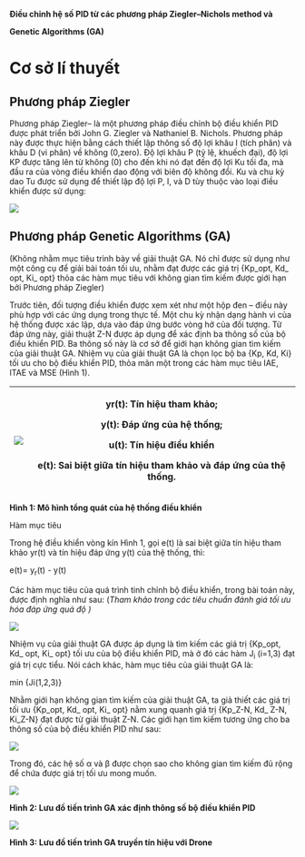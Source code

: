 ﻿**Điều chỉnh hệ số PID từ các phương pháp Ziegler–Nichols method và** 

**Genetic Algorithms (GA)**

# Cơ sở lí thuyết 
## Phương pháp Ziegler
Phương pháp Ziegler– là một phương pháp điều chỉnh bộ điều khiển PID được phát triển bởi John G. Ziegler và Nathaniel B. Nichols. Phương pháp này được thực hiện bằng cách thiết lập thông số độ lợi khâu I (tích phân) và khâu D (vi phân) về không (0,zero). Độ lợi khâu P (tỷ lệ, khuếch đại), độ lợi KP được tăng lên từ không (0) cho đến khi nó đạt đến độ lợi Ku tối đa, mà đầu ra của vòng điều khiển dao động với biên độ không đổi. Ku và chu kỳ dao Tu  được sử dụng để thiết lập độ lợi P, I, và D tùy thuộc vào loại điều khiển được sử dụng:

![](Aspose.Words.7cf92dd8-f96e-4fea-81ad-20d08035baaf.001.png)
## Phương pháp Genetic Algorithms (GA)
(Không nhằm mục tiêu trình bày về giải thuật GA. Nó chỉ được sử dụng như một công cụ để giải bài toán tối ưu, nhằm đạt được các giá trị {Kp\_opt, Kd\_ opt, Ki\_ opt} thỏa các hàm mục tiêu với không gian tìm kiếm được giới hạn bởi Phương pháp Ziegler)

Trước tiên, đối tượng điều khiển được xem xét như một hộp đen – điều này phù hợp với các ứng dụng trong thực tế. Một chu kỳ nhận dạng hành vi của hệ thống được xác lập, dựa vào đáp ứng bước vòng hở của đối tượng. Từ đáp ứng này, giải thuật Z-N được áp dụng để xác định ba thông số của bộ điều khiển PID. Ba thông số này là cơ sở để giới hạn không gian tìm kiếm của giải thuật GA. Nhiệm vụ của giải thuật GA là chọn lọc bộ ba {Kp, Kd, Ki} tối ưu cho bộ điều khiển PID, thỏa mãn một trong các hàm mục tiêu IAE, ITAE và MSE (Hình 1).

|![](Aspose.Words.7cf92dd8-f96e-4fea-81ad-20d08035baaf.002.png)|<p>yr(t): Tín hiệu tham khảo; </p><p>y(t): Đáp ứng của hệ thống; </p><p>u(t): Tín hiệu điều khiển </p><p>e(t): Sai biệt giữa tín hiệu tham khảo và đáp ứng của thệ thống.</p>|
| - | - |

**Hình 1: Mô hình tổng quát của hệ thống điều khiển**

Hàm mục tiêu

Trong hệ điều khiển vòng kín Hình 1, gọi e(t) là sai biệt giữa tín hiệu tham khảo yr(t) và tín hiệu đáp ứng y(t) của thệ thống, thì: 

e(t)= y<sub>r</sub>(t) - y(t) 							     

Các hàm mục tiêu của quá trình tinh chỉnh bộ điều khiển, trong bài toán này, được định nghĩa như sau: (*Tham khảo trong các tiêu chuẩn đánh giá tối ưu hóa đáp ứng quá độ )*

![](Aspose.Words.7cf92dd8-f96e-4fea-81ad-20d08035baaf.003.png)

Nhiệm vụ của giải thuật GA được áp dụng là tìm kiếm các giá trị {Kp\_opt, Kd\_ opt, Ki\_ opt} tối ưu của bộ điều khiển PID, mà ở đó các hàm J<sub>i</sub> (i=1,3) đạt giá trị cực tiểu. Nói cách khác, hàm mục tiêu của giải thuật GA là: 

min {Ji(1,2,3)} 

Nhằm giới hạn không gian tìm kiếm của giải thuật GA, ta giả thiết các giá trị tối ưu {Kp\_opt, Kd\_ opt, Ki\_ opt} nằm xung quanh giá trị {Kp\_Z-N, Kd\_ Z-N, Ki\_Z-N} đạt được từ giải thuật Z-N. Các giới hạn tìm kiếm tương ứng cho ba thông số của bộ điều khiển PID như sau:

![](Aspose.Words.7cf92dd8-f96e-4fea-81ad-20d08035baaf.004.png)

Trong đó, các hệ số α và β được chọn sao cho không gian tìm kiếm đủ rộng để chứa được giá trị tối ưu mong muốn.

![](Aspose.Words.7cf92dd8-f96e-4fea-81ad-20d08035baaf.005.png)

**Hình 2: Lưu đồ tiến trình GA xác định thông số bộ điều khiển PID**

![](Aspose.Words.7cf92dd8-f96e-4fea-81ad-20d08035baaf.006.png)

**Hình 3: Lưu đồ tiến trình GA  truyền tín hiệu với Drone**



